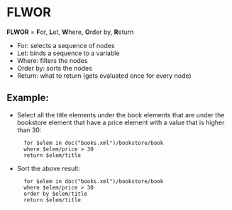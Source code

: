 # FLWOR
**FLWOR** = **F**or, **L**et, **W**here, **O**rder by, **R**eturn
* For: selects a sequence of nodes
* Let: binds a sequence to a variable
* Where: filters the nodes
* Order by: sorts the nodes
* Return: what to return (gets evaluated once for every node)

## Example:
* Select all the title elements under the book elements that are under the bookstore element that have a price element with a value that is higher than 30:

        for $elem in doc("books.xml")/bookstore/book
        where $elem/price > 30
        return $elem/title
* Sort the above result:

        for $elem in doc("books.xml")/bookstore/book
        where $elem/price > 30
        order by $elem/title
        return $elem/title